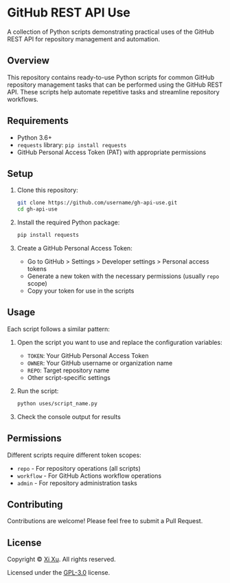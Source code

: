 # GitHub REST API Use

A collection of Python scripts demonstrating practical uses of the GitHub REST API for repository management and automation.

## Overview

This repository contains ready-to-use Python scripts for common GitHub repository management tasks that can be performed using the GitHub REST API. These scripts help automate repetitive tasks and streamline repository workflows.

## Requirements

- Python 3.6+
- `requests` library: `pip install requests`
- GitHub Personal Access Token (PAT) with appropriate permissions

## Setup

1. Clone this repository:

   ```bash
   git clone https://github.com/username/gh-api-use.git
   cd gh-api-use
   ```

2. Install the required Python package:

   ```bash
   pip install requests
   ```

3. Create a GitHub Personal Access Token:
   - Go to GitHub > Settings > Developer settings > Personal access tokens
   - Generate a new token with the necessary permissions (usually `repo` scope)
   - Copy your token for use in the scripts

## Usage

Each script follows a similar pattern:

1. Open the script you want to use and replace the configuration variables:
   - `TOKEN`: Your GitHub Personal Access Token
   - `OWNER`: Your GitHub username or organization name
   - `REPO`: Target repository name
   - Other script-specific settings

2. Run the script:

   ```bash
   python uses/script_name.py
   ```

3. Check the console output for results

## Permissions

Different scripts require different token scopes:

- `repo` - For repository operations (all scripts)
- `workflow` - For GitHub Actions workflow operations
- `admin` - For repository administration tasks

## Contributing

Contributions are welcome! Please feel free to submit a Pull Request.

## License

Copyright &copy; [Xi Xu](https://xi-xu.me). All rights reserved.

Licensed under the [GPL-3.0](LICENSE) license.
